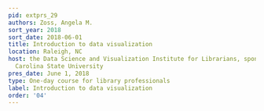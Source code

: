 ```yaml
---
pid: extprs_29
authors: Zoss, Angela M.
sort_year: 2018
sort_date: 2018-06-01
title: Introduction to data visualization
location: Raleigh, NC
host: the Data Science and Visualization Institute for Librarians, sponsored by North
  Carolina State University
pres_date: June 1, 2018
type: One-day course for library professionals
label: Introduction to data visualization
order: '04'
---
```

